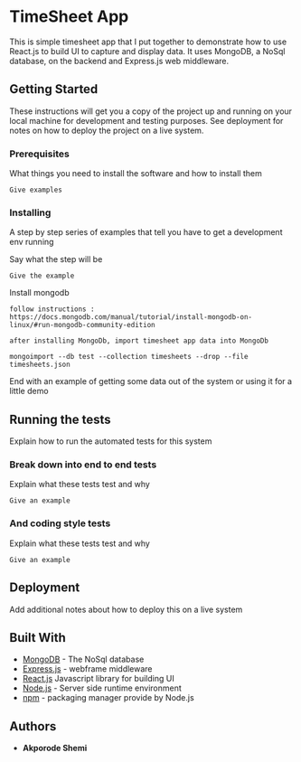 # TimeSheet App
This is simple timesheet app that I put together to demonstrate how to use React.js to build UI to capture and display data. It uses MongoDB, a NoSql database, on the backend and Express.js web middleware.

## Getting Started

These instructions will get you a copy of the project up and running on your local machine for development and testing purposes. See deployment for notes on how to deploy the project on a live system.

### Prerequisites

What things you need to install the software and how to install them

```
Give examples
```

### Installing

A step by step series of examples that tell you have to get a development env running

Say what the step will be

```
Give the example
```

Install mongodb

```
follow instructions : https://docs.mongodb.com/manual/tutorial/install-mongodb-on-linux/#run-mongodb-community-edition

after installing MongoDb, import timesheet app data into MongoDb

mongoimport --db test --collection timesheets --drop --file timesheets.json
```

End with an example of getting some data out of the system or using it for a little demo

## Running the tests

Explain how to run the automated tests for this system

### Break down into end to end tests

Explain what these tests test and why

```
Give an example
```

### And coding style tests

Explain what these tests test and why

```
Give an example
```

## Deployment

Add additional notes about how to deploy this on a live system

## Built With

* [MongoDB](https://github.com/mongodb/docs) - The NoSql database
* [Express.js](https://expressjs.com/) - webframe middleware
* [React.js](https://facebook.github.io/react/) Javascript library for building UI
* [Node.js](https://nodejs.org/en/) - Server side runtime environment
* [npm](https://www.npmjs.com) - packaging manager provide by Node.js 

## Authors

* **Akporode Shemi**